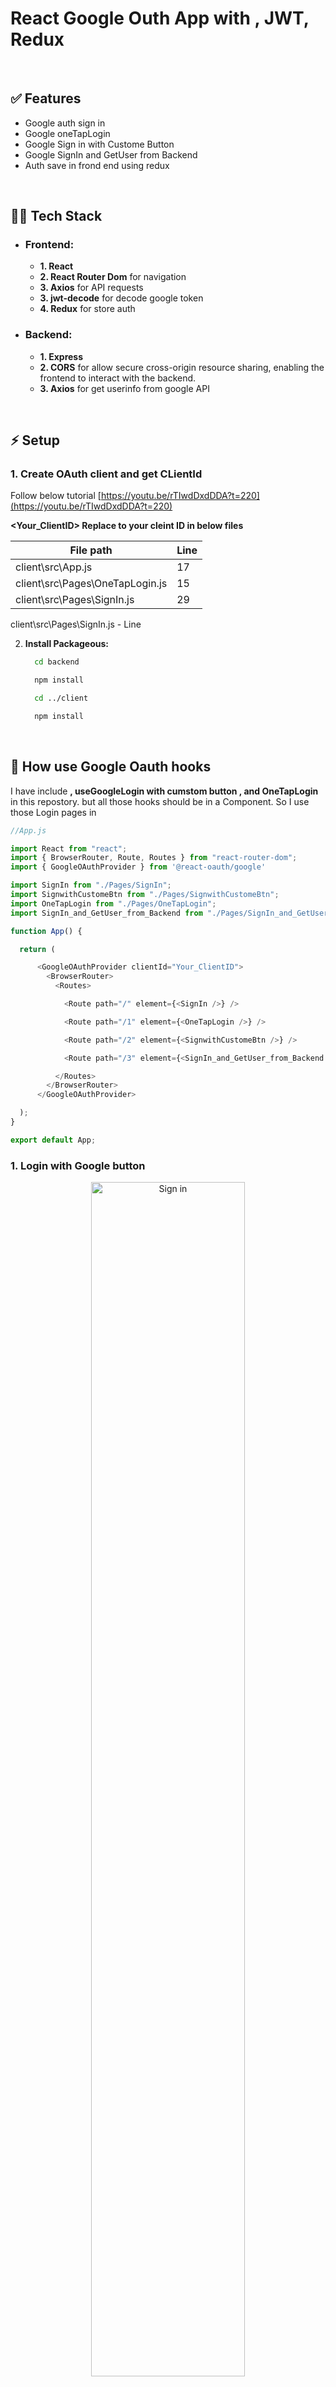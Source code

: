 # React Google Outh App with , JWT, Redux

<br>

## ✅ Features

- Google auth sign in
- Google oneTapLogin
- Google Sign in with Custome Button
- Google SignIn and GetUser from Backend
- Auth save in frond end using redux
<br>

## 🧑‍💻 Tech Stack

- ### Frontend:
  - **1. React**
  - **2. React Router Dom** for navigation
  - **3. Axios** for API requests
  - **3. jwt-decode** for decode google token
  - **4. Redux** for store auth

- ### Backend:
  - **1. Express**
  - **2. CORS** for allow secure cross-origin resource sharing, enabling the frontend to interact with the backend.
  - **3. Axios** for get userinfo from google API

<br>

## ⚡ Setup

### 1. Create OAuth client and get CLientId

Follow below tutorial
[https://youtu.be/rTIwdDxdDDA?t=220](https://youtu.be/rTIwdDxdDDA?t=220)

**<Your_ClientID> Replace to your cleint ID in below files**

|File path                             |Line       |
|--------------------------------------|-----------|
|client\src\App.js                     |17         |
|client\src\Pages\OneTapLogin.js       |15         |
|client\src\Pages\SignIn.js            |29         |


client\src\Pages\SignIn.js - Line
   
2. **Install Packageous:**
    ```bash
      cd backend
    ```
    ```bash
      npm install
    ```

    ```bash
      cd ../client
    ```
    
    ```bash
      npm install
    ```


<br>

## 📗 How use Google Oauth hooks

I have include **<GoogleLogin>, useGoogleLogin with cumstom button , and OneTapLogin** in this repostory. but all those hooks should be in a **<GoogleOAuthProvider>** Component. So I use those Login pages in **<GoogleOAuthProvider>**

```js
//App.js

import React from "react";
import { BrowserRouter, Route, Routes } from "react-router-dom";
import { GoogleOAuthProvider } from '@react-oauth/google'

import SignIn from "./Pages/SignIn";
import SignwithCustomeBtn from "./Pages/SignwithCustomeBtn";
import OneTapLogin from "./Pages/OneTapLogin";
import SignIn_and_GetUser_from_Backend from "./Pages/SignIn_and_GetUser_from_Backend";

function App() {

  return (

      <GoogleOAuthProvider clientId="Your_ClientID">
        <BrowserRouter>
          <Routes>

            <Route path="/" element={<SignIn />} />

            <Route path="/1" element={<OneTapLogin />} />

            <Route path="/2" element={<SignwithCustomeBtn />} />

            <Route path="/3" element={<SignIn_and_GetUser_from_Backend />} />

          </Routes>
        </BrowserRouter>
      </GoogleOAuthProvider>

  );
}

export default App;

```

### 1. Login with Google button

<p align="center">
  <img width="70%"  src="/README/Sign in.jpg" alt="Sign in">
</p>

```js
import React from 'react'
import { GoogleLogin, googleLogout } from '@react-oauth/google'
import { jwtDecode } from 'jwt-decode'

const SignIn = () => {

    const successSignIn = (response) => {
        console.log(response)
        const decode = jwtDecode(response.credential)
        console.log(decode)
    }

    const logout = () => {
        googleLogout()
    }

    return (
        <>
            <GoogleLogin
                onSuccess={successSignIn}
                onError={(err) => console.log(err)}
            />

            <button onClick={logout}>
                Sign Out
            </button>
        </>
    )
}

export default SignIn
```

### 2. Login with Custome button

<p align="center">
  <img width="70%"  src="/README/Sign in with Custome Button.jpg" alt="Sign in with Custome Button">
</p>

```js

import React from 'react'

import { useGoogleLogin } from '@react-oauth/google'

const SignIn = () => {

    const login = useGoogleLogin({
        onSuccess: token => console.log(token),
        flow: 'auth-code',
    })

    return (
        <>
            <button className="btnSignIn" onClick={login}>
                <img src={GoogleLogo} />
                Sign In with Google
            </button>
        </>
    )
}
```

### 3. One Tap Login

<p align="center">
  <img width="70%"  src="/README/One Tap Login.jpg" alt="One Tap Login">
</p>

```js
import React from 'react'
import { useGoogleOneTapLogin } from '@react-oauth/google'
import { jwtDecode } from 'jwt-decode'

const OneTapLogin = () => {
    const successSignIn = (response) => {
        console.log((response))
        console.log(jwtDecode(response.credential))
    }

    useGoogleOneTapLogin({
        onError: error => console.log(error),
        onSuccess: successSignIn,
        googleAccountConfigs: {
            client_id: "<Your_ClientID>"
        }
    });

    return (
        <></>
    )
}

export default OneTapLogin
```

## 📗 Redux useDispatch with parameters


```js
//store.js

import { configureStore, createSlice } from "@reduxjs/toolkit";

const authSlice = createSlice({
    name: "auth",
    initialState: {
        name: "",
        email: "",
        picture: ""
    },

    reducers: {
        login(state, actions) {
            const { name, email, picture } = actions.payload

            state.name = name
            state.email = email
            state.picture = picture
        }
    }
})

export const authActions = authSlice.actions

export const store = configureStore({
    reducer : authSlice.reducer
})
```

```js
//SignIn.js
import React from 'react'

import { useDispatch, useSelector } from 'react-redux'
import { authActions } from '../redux/store'

const SignIn = () => {
  const dispatch = useDispatch()

  const authStore = useSelector(state => state)
  console.log(authStore)

  dispatch(authActions.login({name:"anuska", email:"kavi", picture:"asd"}))
  console.log(authStore)

  return (
    <></>
  )
  
}
export default SignIn
```